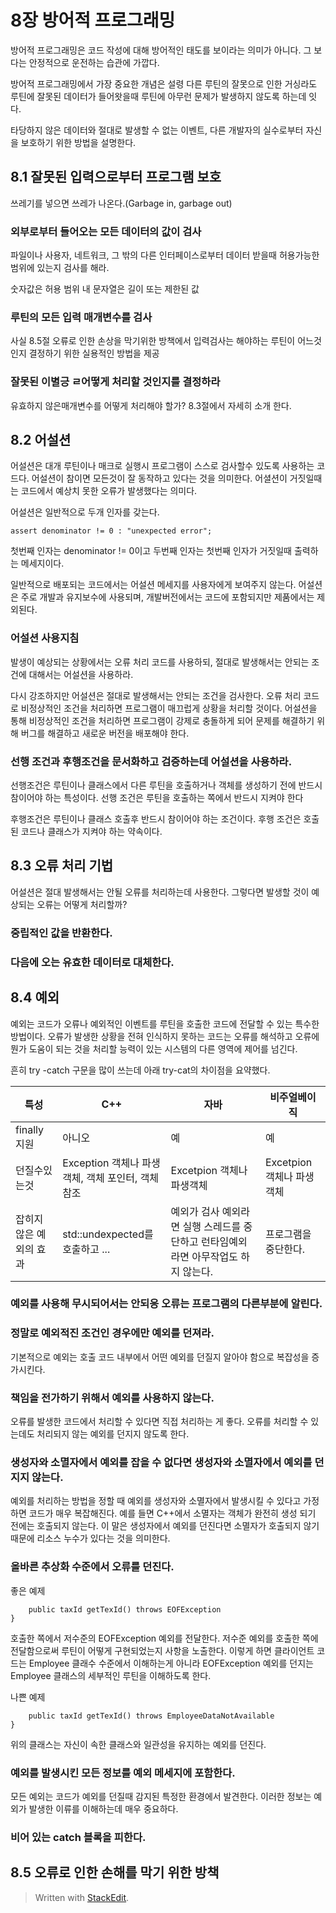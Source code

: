 # 8장 방어적 프로그래밍

방어적 프로그래밍은 코드 작성에 대해 방어적인 태도를 보이라는 의미가 아니다. 그 보다는 안정적으로 운전하는 습관에 가깝다. 

방어적 프로그래밍에서 가장 중요한 개념은 설령 다른 루틴의 잘못으로 인한 거싱라도 루틴에 잘못된 데이터가 들어왓을때 루틴에 아무런 문제가 발생하지 않도록 하는데 잇다. 

타당하지 않은 데이터와 절대로 발생할 수 없는 이벤트, 다른 개발자의 실수로부터 자신을 보호하기 위한 방법을 설명한다. 


## 8.1 잘못된 입력으로부터 프로그램 보호

쓰레기를 넣으면 쓰레가 나온다.(Garbage in, garbage out)

### 외부로부터 들어오는 모든 데이터의 값이 검사

파일이나 사용자, 네트워크, 그 밖의 다른 인터페이스로부터 데이터 받을때 허용가능한 범위에 있는지 검사를 해라. 


숫자값은 허용 범위 내
문자열은 길이 또는 제한된 값


### 루틴의 모든 입력 매개변수를 검사
사실 8.5절 오류로 인한 손상을 막기위한 방책에서 입력검사는 해야하는 루틴이 어느것인지 결정하기 위한 실용적인 방법을 제공

### 잘못된 이별긍 ㄹ어떻게 처리할 것인지를 결정하라

유효하지 않은매개변수를 어떻게 처리해야 할가? 8.3절에서 자세히 소개 한다. 

## 8.2 어설션

어설션은 대개 루틴이나 매크로 실행시 프로그램이 스스로 검사할수 있도록 사용하는 코드다.
어설션이 참이면 모든것이 잘 동작하고 있다는 것을 의미한다.  어셜션이 거짓일때는 코드에서 예상치 못한 오류가 발생했다는 의미다.

어설션은 일반적으로 두개 인자를 갖는다. 

```
assert denominator != 0 : "unexpected error";
```
첫번째 인자는   denominator != 0이고 두번째 인자는 첫번째 인자가 거짓일때 출력하는 메세지이다. 

일반적으로 배포되는 코드에서는 어설션 메세지를 사용자에게 보여주지 않는다. 어설션은 주로 개발과 유지보수에 사용되며, 개발버전에서는 코드에 포함되지만 제품에서는 제외된다. 

### 어설션 사용지침

발생이 예상되는 상황에서는 오류 처리 코드를 사용하되, 절대로 발생해서는 안되는 조건에 대해서는 어설션을 사용하라. 

다시 강조하지만 어설션은 절대로 발생해서는 안되는 조건을 검사한다. 
오류 처리 코드로 비정상적인 조건을 처리하면 프로그램이 매끄럽게 상황을 처리할 것이다. 어설션을 통해 비정상적인 조건을 처리하면 프로그램이 강제로 충돌하게 되어 문제를 해결하기 위해 버그를 해결하고 새로운 버전을 배포해야 한다. 

### 선행 조건과 후행조건을 문서화하고 검증하는데 어설션을 사용하라. 

선행조건은 루틴이나 클래스에서 다른 루틴을 호출하거나 객체를 생성하기 전에 반드시 참이어야 하는 특성이다. 선행 조건은 루틴을 호출하는 쪽에서 반드시 지켜야 한다

후행조건은 루틴이나 클래스 호출후 반드시 참이어야 하는 조건이다. 후행 조건은 호출된 코드나 클래스가 지켜야 하는 약속이다. 

## 8.3 오류 처리 기법

어설션은 절대 발생해서는 안될 오류를 처리하는데 사용한다. 그렇다면 발생할 것이 예상되는 오류는 어떻게 처리할까?

### 중립적인 값을 반환한다. 
### 다음에 오는 유효한 데이터로 대체한다. 

## 8.4 예외

예외는 코드가 오류나 예외적인 이벤트를 루틴을 호출한 코드에 전달할 수 있는 특수한 방법이다. 오류가 발생한 상황을 전혀 인식하지 못하는 코드는 오류를 해석하고 오류에 뭔가 도움이 되는 것을 처리할 능력이 있는 시스템의 다른 영역에 제어를 넘긴다. 

흔히 try -catch 구문을 많이 쓰는데 아래 try-cat의 차이점을 요약했다. 

|특성| C++| 자바| 비주얼베이직|
|--|--|--|--|
|finally지원|아니오|예|예|
|던질수있는것|Exception 객체나 파생 객체, 객체 포인터, 객체 참조|Excetpion 객체나 파생객체|Excetpion 객체나 파생객체|
|잡히지 않은 예외의 효과|std::undexpected를 호출하고 ...|예외가 검사 예외라면 실행 스레드를 중단하고 런타임예외라면 아무작업도 하지 않는다.|프로그램을 중단한다.|

### 예외를 사용해 무시되어서는 안되응 오류는 프로그램의 다른부분에 알린다. 

### 정말로 예외적진 조건인 경우에만 예외를 던져라.

기본적으로 예외는 호출 코드 내부에서 어떤 예외를 던질지 알아야 함으로 복잡성을 증가시킨다. 

### 책임을 전가하기 위해서 예외를 사용하지 않는다. 

오류를 발생한 코드에서 처리할 수 있다면 직접 처리하는 게 좋다. 오류를 처리할 수 있는데도 처리되지 않는 예외를 던지지 않도록 한다. 

### 생성자와 소멸자에서 예외를 잡을 수 없다면 생성자와 소멸자에서 예외를 던지지 않는다. 

예외를 처리하는 방법을 정할 때 예외를 생성자와 소멸자에서 발생시킬 수 있다고 가정하면 코드가 매우 복잡해진다. 예를 들면 C++에서 소멸자는 객체가 완전히 생성 되기 전에는 호출되지 않는다. 이 말은 생성자에서 예외를 던진다면 소멸자가 호출되지 않기 때문에 리소스 누수가 있다는 것을 의미한다. 

### 올바른 추상화 수준에서 오류를 던진다. 

좋은 예제
``` class Employee {
	public taxId getTexId() throws EOFException 
}
```
호출한 쪽에서 저수준의 EOFException 예외를 전달한다. 저수준 예외를 호출한 쪽에 전달함으로써 루틴이 어떻게 구현되었는지 사항을 노출한다. 이렇게 하면 클라이언트 코드는 Employee 클래수 수준에서 이해하는게 아니라 EOFException 예외를 던지는 Employee 클래스의 세부적인 루틴을 이해하도록 한다. 

나쁜 예제
``` class Employee {
	public taxId getTexId() throws EmployeeDataNotAvailable
}
```
위의 클래스는 자신이 속한 클래스와 일관성을 유지하는 예외를 던진다. 

### 예외를 발생시킨 모든 정보를 예외 메세지에 포함한다.

모든 예외는 코드가 예외를 던질때 감지된 특정한 환경에서 발견한다. 이러한 정보는 예외가 발생한 이류를 이해하는데 매우 중요하다.

### 비어 있는 catch 블록을 피한다. 

## 8.5 오류로 인한 손해를 막기 위한 방책
















 



> Written with [StackEdit](https://stackedit.io/).
<!--stackedit_data:
eyJoaXN0b3J5IjpbLTg4NDkzMDY5MCwxOTI1NDk3OTY4LC0xOT
Y4NjEwMTQyLDU0MzE3Mjg0NSwxNjg0NTEyNzk1LDMwOTg4NzM5
NCwtMTk4MzI2NTE5OCwtMTY4ODkwNTQyNywxNzkwNzE3NjAyLC
0xNDk4MjE3MTQwLDEyMjA5NDEwMywtMjAyNjUwMDY4MCwtMjEz
ODA1NzIyOV19
-->
